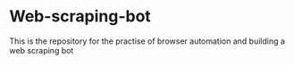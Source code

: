 # Web-scraping-bot
This is the repository for the practise of browser automation and building a web scraping bot 
